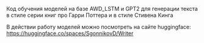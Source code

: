 Код обучения моделей на базе AWD_LSTM и GPT2 для генерации текста в стиле серии книг про Гарри Поттера и в стиле Стивена Кинга

В действии работу моделей можно посмотреть на сайте huggingface: https://huggingface.co/spaces/SgonnikovD/Writer
